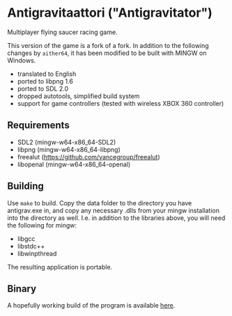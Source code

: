 Antigravitaattori ("Antigravitator")
=================

Multiplayer flying saucer racing game.

This version of the game is a fork of a fork. In addition to the following changes by `aither64`, it has been modified to be built with MINGW on Windows.

 - translated to English
 - ported to libpng 1.6
 - ported to SDL 2.0
 - dropped autotools, simplified build system
 - support for game controllers (tested with wireless XBOX 360 controller)

## Requirements
 - SDL2 (mingw-w64-x86\_64-SDL2)
 - libpng (mingw-w64-x86\_64-libpng)
 - freealut (https://github.com/vancegroup/freealut)
 - libopenal (mingw-w64-x86\_64-openal)

## Building
Use `make` to build. Copy the data folder to the directory you have antigrav.exe in, and copy any necessary .dlls from your mingw installation into the directory as well. I.e. in addition to the libraries above, you will need the following for mingw:
 - libgcc
 - libstdc++
 - libwinpthread

The resulting application is portable.

## Binary
A hopefully working build of the program is available [here](https://adamfontenot.com/files/antigrav.tar.gz).
